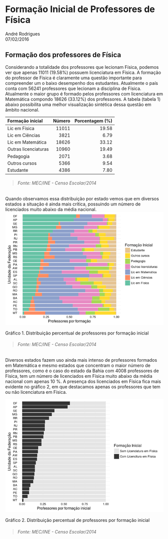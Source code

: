# Formação Inicial de Professores de Física
André Rodrigues  
07/02/2016  

## Formação dos professores de Física

Considerando a totalidade dos professores que lecionam Física, podemos ver que apenas 11011 (19.58%) possuem licenciatura em Física. A formação do professor de Física é claramente uma questão importante para compreender um o baixo desempenho dos estudantes. Atualmente o país conta com 56241 professores que lecionam a disciplina de Física. Atualmente o maior grupo é formado pelos professores com licenciatura em Matemática compondo 18626 (33.12%) dos professores. A tabela (tabela 1) abaixo possibilita uma melhor visualização sintética dessa questão em âmbito nacional.


|Formação inicial     | Número| Porcentagem (%)|
|:--------------------|------:|---------------:|
|Lic em Física        |  11011|           19.58|
|Lic em Ciências      |   3821|            6.79|
|Lic em Matemática    |  18626|           33.12|
|Outras licenciaturas |  10960|           19.49|
|Pedagogia            |   2071|            3.68|
|Outros cursos        |   5366|            9.54|
|Estudante            |   4386|            7.80|

> ###### Fonte: MEC/INE - Censo Escolar/2014

Quando observamos essa distribuição por estado vemos que em diversos estados a situação é ainda mais crítica, possuindo um número de licenciados muito abaixo da média nacional.
![](form-inicial_files/figure-html/grafico1-1.png) 

Gráfico 1. Distribuição percentual de professores por formação inicial

> ###### Fonte: MEC/INE - Censo Escolar/2014

Diversos estados fazem uso ainda mais intenso de professores formados em Matemática e mesmo estados que concentram o maior número de professores, como é o caso do estado da Bahia com 4008 professores de Física, tem um número de licenciados em Física muito abaixo da média nacional com apenas 10 %. A presença dos licenciados em Física fica mais evidente no gráfico 2, em que destacamos apenas os professores que tem ou não licenciatura em Física.

![](form-inicial_files/figure-html/grafico2-1.png) 

Gráfico 2. Distribuição percentual de professores por formação inicial

> ###### Fonte: MEC/INE - Censo Escolar/2014

